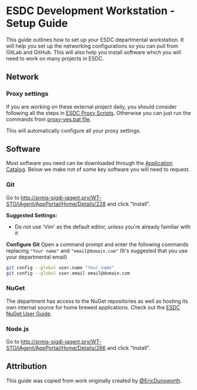 # ESDC Development Workstation - Setup Guide

This guide outlines how to set up your ESDC departmental workstation.
It will help you set up the networking configurations so you can pull from GitLab and GitHub.
This will also help you install software which you will need to work on many projects in ESDC.

## Network

### Proxy settings

If you are working on these external project daily, you should consider following all the steps in [ESDC Proxy Scripts](proxy-scripts/proxy-scripts.md). Otherwise you can just run the commands from [proxy-yes.bat file](proxy-scripts/proxy-yes.bat).

This will automatically configure all your proxy settings.

## Software

Most software you need can be downloaded through the [Application Catalog](http://srmis-sigdi-iagent.prv/WT-STO/iAgent/AppPortal/). Below we make not of some key software you will need to request.

### Git

Go to <http://srmis-sigdi-iagent.prv/WT-STO/iAgent/AppPortal/Home/Details/228> and click "Install".

**Suggested Settings:**

- Do not use 'Vim' as the default editor, unless you're already familiar with it

**Configure Git**
Open a command prompt and enter the following commands replacing `"Your name"` and `"email@domain.com"` (It's suggested that you use your departmental email)

```bash
git config --global user.name "Your name"
git config --global user.email email@domain.com
```

### NuGet

The department has access to the NuGet repositories as well as hosting its own internal source for home brewed applications.
Check out the [ESDC NuGet User Guide](nugetuserguide.md).

### Node.js

Go to <http://srmis-sigdi-iagent.prv/WT-STO/iAgent/AppPortal/Home/Details/266> and click "Install".

## Attribution

This guide was copied from work originally created by [@EricDunsworth](https://github.com/EricDunsworth).
